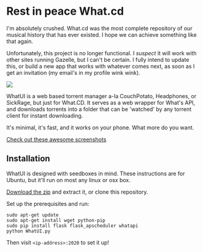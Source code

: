 # Rest in peace What.cd

I'm absolutely crushed. What.cd was the most complete repository of our musical history that has ever existed. I hope we can achieve something like that again.

Unfortunately, this project is no longer functional. I _suspect_ it will work with other sites running Gazelle, but I can't be certain. I fully intend to update this, or build a new app that works with whatever comes next, as soon as I get an invitation (my email's in my profile wink wink).

![](http://i.imgur.com/NNByEC0.png)

WhatUI is a web based torrent manager a-la CouchPotato, Headphones, or SickRage, but just for What.CD. It serves as a web wrapper for What's API, and downloads torrents into a folder that can be 'watched' by any torrent client for instant downloading.

It's minimal, it's fast, and it works on your phone. What more do you want.

[Check out these awesome screenshots](http://imgur.com/a/98KuP)

## Installation

WhatUI is designed with seedboxes in mind. These instructions are for Ubuntu, but it'll run on most any linux or osx box.

[Download the zip](https://github.com/XanderStrike/WhatUI/archive/master.zip) and extract it, or clone this repository.

Set up the prerequisites and run:

    sudo apt-get update
    sudo apt-get install wget python-pip
    sudo pip install flask flask_apscheduler whatapi
    python WhatUI.py


Then visit `<ip-address>:2020` to set it up!
